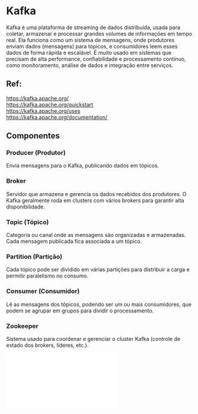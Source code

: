 # Kafka

Kafka é uma plataforma de streaming de dados distribuída, usada para coletar, armazenar e processar grandes volumes de informações em tempo real. Ela funciona como um sistema de mensagens, onde produtores enviam dados (mensagens) para tópicos, e consumidores leem esses dados de forma rápida e escalável. É muito usado em sistemas que precisam de alta performance, confiabilidade e processamento contínuo, como monitoramento, análise de dados e integração entre serviços.

## Ref:
<https://kafka.apache.org/>\
<https://kafka.apache.org/quickstart>\
<https://kafka.apache.org/uses>\
<https://kafka.apache.org/documentation/>

## Componentes

### Producer (Produtor)
Envia mensagens para o Kafka, publicando dados em tópicos.

### Broker
Servidor que armazena e gerencia os dados recebidos dos produtores. O Kafka geralmente roda em clusters com vários brokers para garantir alta disponibilidade.

### Topic (Tópico)
Categoria ou canal onde as mensagens são organizadas e armazenadas. Cada mensagem publicada fica associada a um tópico.

### Partition (Partição)
Cada tópico pode ser dividido em várias partições para distribuir a carga e permitir paralelismo no consumo.

### Consumer (Consumidor)
Lê as mensagens dos tópicos, podendo ser um ou mais consumidores, que podem se agrupar em grupos para dividir o processamento.

### Zookeeper
Sistema usado para coordenar e gerenciar o cluster Kafka (controle de estado dos brokers, líderes, etc.).

![kafka](kafka.md)